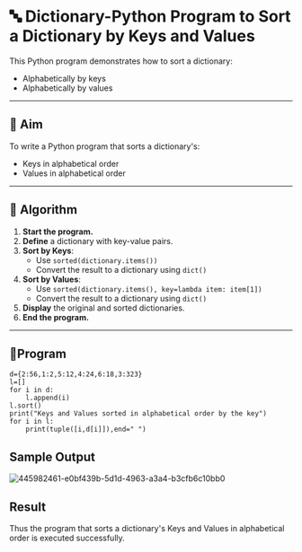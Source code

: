 # 🔤 Dictionary-Python Program to Sort a Dictionary by Keys and Values

This Python program demonstrates how to sort a dictionary:
- Alphabetically by keys
- Alphabetically by values

---

## 🎯 Aim

To write a Python program that sorts a dictionary's:
- Keys in alphabetical order
- Values in alphabetical order

---

## 🧠 Algorithm

1. **Start the program.**
2. **Define** a dictionary with key-value pairs.
3. **Sort by Keys**:
   - Use `sorted(dictionary.items())`
   - Convert the result to a dictionary using `dict()`
4. **Sort by Values**:
   - Use `sorted(dictionary.items(), key=lambda item: item[1])`
   - Convert the result to a dictionary using `dict()`
5. **Display** the original and sorted dictionaries.
6. **End the program.**

---

## 🧪Program
~~~
d={2:56,1:2,5:12,4:24,6:18,3:323}
l=[]
for i in d:
    l.append(i)
l.sort()
print("Keys and Values sorted in alphabetical order by the key")
for i in l:
    print(tuple([i,d[i]]),end=" ")
~~~

## Sample Output
![445982461-e0bf439b-5d1d-4963-a3a4-b3cfb6c10bb0](https://github.com/user-attachments/assets/5adb5779-f312-4737-85ae-33d3d9bd9ce2)

## Result
Thus the program that sorts a dictionary's Keys and Values in alphabetical order is executed successfully.
